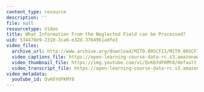 ```yaml
---
content_type: resource
description: ''
file: null
resourcetype: Video
title: What Information From the Neglected Field can be Processed?
uid: 534470e9-2310-3ca6-e32d-37b4961adfe3
video_files:
  archive_url: http://www.archive.org/download/MIT9.00SCF11/MIT9_00SCF11_lec08_300k.mp4
  video_captions_file: https://open-learning-course-data-rc.s3.amazonaws.com/9-00sc-introduction-to-psychology-fall-2011/8408fccbaca4572fb6812870949b9f1e_QvK6YdFKMY8.vtt
  video_thumbnail_file: https://img.youtube.com/vi/QvK6YdFKMY8/default.jpg
  video_transcript_file: https://open-learning-course-data-rc.s3.amazonaws.com/9-00sc-introduction-to-psychology-fall-2011/6c02420839bb899b73d0de1f97d4daa3_QvK6YdFKMY8.pdf
video_metadata:
  youtube_id: QvK6YdFKMY8
---
```


